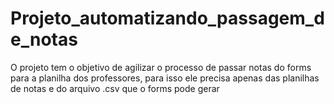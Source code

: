 # Projeto_automatizando_passagem_de_notas
O projeto tem o objetivo de agilizar o processo de passar notas do forms para a planilha dos professores, para isso ele precisa apenas das planilhas de notas e do arquivo .csv que o  forms pode gerar 
